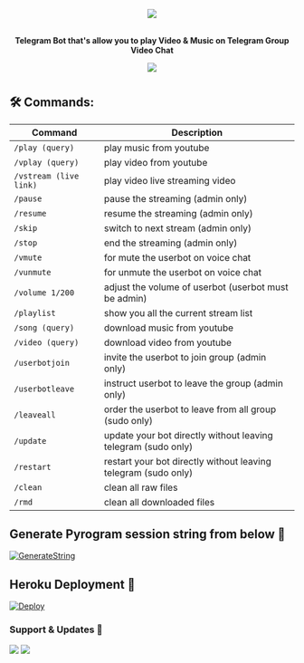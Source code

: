 <p align="center"><a href="https://t.me/log_afk"><img src="https://telegra.ph/file/2ffccf2fbfcc6765ab219.jpg"></a></p>
<p align="center">
    <br><b> Telegram Bot that's allow you to play Video & Music on Telegram Group Video Chat</b><br>
</p>
<p 
## 🎭 Preview
<p align="center">
  <img src="https://telegra.ph/file/b56694039822144e2a1e2.jpg">
</p>

#
## 🛠 Commands:
| Command | Description |
| ------ | ------ |
| `/play (query)` | play music from youtube |
| `/vplay (query)` | play video from youtube |
| `/vstream (live link)` | play video live streaming video |
| `/pause` | pause the streaming (admin only) |
| `/resume` | resume the streaming (admin only) |
| `/skip` | switch to next stream (admin only) |
| `/stop` | end the streaming (admin only) |
| `/vmute` | for mute the userbot on voice chat |
| `/vunmute` | for unmute the userbot on voice chat |
| `/volume 1/200` | adjust the volume of userbot (userbot must be admin) |
| `/playlist` | show you all the current stream list |
| `/song (query)` | download music from youtube |
| `/video (query)` | download video from youtube |
| `/userbotjoin` | invite the userbot to join group (admin only) |
| `/userbotleave` | instruct userbot to leave the group (admin only) |
| `/leaveall` | order the userbot to leave from all group (sudo only) |
| `/update` | update your bot directly without leaving telegram (sudo only) |
| `/restart` | restart your bot directly without leaving telegram (sudo only) |
| `/clean` | clean all raw files |
| `/rmd` | clean all downloaded files |

## Generate Pyrogram session string from below 🔻

[![GenerateString](https://img.shields.io/badge/repl.it-generateString-yellowgreen)](https://replit.com/@levinalab/StringSession#main.py)

## Heroku Deployment 💜

[![Deploy](https://www.herokucdn.com/deploy/button.svg)](https://heroku.com/deploy?template=https://github.com/levina-lab/video-stream)



### Support & Updates 🎑
<a href="https://t.me/Blaze_support"><img src="https://img.shields.io/badge/Join-Group%20Support-blue.svg?style=for-the-badge&logo=Telegram"></a> <a href="https://t.me/UNIQUE_support"><img src="https://img.shields.io/badge/Join-Updates%20Channel-blue.svg?style=for-the-badge&logo=Telegram"></a>
